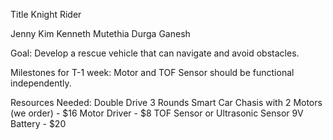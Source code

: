 Title Knight Rider

Jenny Kim
Kenneth Mutethia
Durga Ganesh

Goal: Develop a rescue vehicle that can navigate and avoid obstacles.

Milestones for T-1 week: Motor and TOF Sensor should be functional independently.

Resources Needed: 
Double Drive 3 Rounds Smart Car Chasis with 2 Motors (we order) - $16
Motor Driver - $8
TOF Sensor or Ultrasonic Sensor
9V Battery - $20
